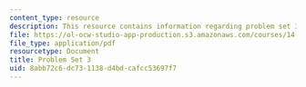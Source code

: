 ```yaml
---
content_type: resource
description: This resource contains information regarding problem set 3.
file: https://ol-ocw-studio-app-production.s3.amazonaws.com/courses/14-12-economic-applications-of-game-theory-fall-2012/8abb72c6dc731138d4bdcafcc53697f7_MIT14_12F12_pset3.pdf
file_type: application/pdf
resourcetype: Document
title: Problem Set 3
uid: 8abb72c6-dc73-1138-d4bd-cafcc53697f7
---
```

